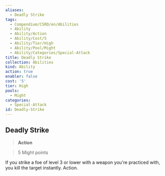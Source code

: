 ```yaml
---
aliases:
  - Deadly Strike
tags:
  - Compendium/CSRD/en/Abilities
  - Ability
  - Ability/Action
  - Ability/Cost/5
  - Ability/Tier/High
  - Ability/Pool/Might
  - Ability/Categories/Special-Attack
title: Deadly Strike
collection: Abilities
kind: Ability
action: true
enabler: false
cost: '5'
tier: High
pools:
  - Might
categories:
  - Special-Attack
id: Deadly-Strike
---
```

## Deadly Strike    
>**Action**    
>5 Might points  
    
If you strike a foe of level 3 or lower with a weapon you're practiced with, you kill the target instantly. Action.
